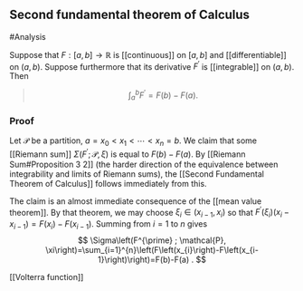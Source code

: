 ## Second fundamental theorem of Calculus
#Analysis
>
Suppose that $F:[a, b] \rightarrow \mathbb{R}$ is [[continuous]] on $[a, b]$ and [[differentiable]] on $(a, b)$. Suppose furthermore that its derivative $F^{\prime}$ is [[integrable]] on $(a, b)$. Then
>$$
\int_{a}^{b} F^{\prime}=F(b)-F(a).
>$$

### Proof
Let $\mathcal{P}$ be a partition, $a=x_{0}<x_{1}<\cdots<x_{n}=b$. We claim that some [[Riemann sum]] $\Sigma\left(F^{\prime} ; \mathcal{P}, \xi\right)$ is equal to $F(b)-F(a) .$ By [[Riemann Sum#Proposition 3 2]] (the harder direction of the equivalence between integrability and limits of Riemann sums), the [[Second Fundamental Theorem of Calculus]] follows immediately from this.

The claim is an almost immediate consequence of the [[mean value theorem]]. By that theorem, we may choose $\xi_{i} \in\left(x_{i-1}, x_{i}\right)$ so that $F^{\prime}\left(\xi_{i}\right)\left(x_{i}-x_{i-1}\right)=F\left(x_{i}\right)-F\left(x_{i-1}\right) .$ Summing from $i=1$ to $n$ gives
$$
\Sigma\left(F^{\prime} ; \mathcal{P}, \xi\right)=\sum_{i=1}^{n}\left(F\left(x_{i}\right)-F\left(x_{i-1}\right)\right)=F(b)-F(a) .
$$


 [[Volterra function]]
